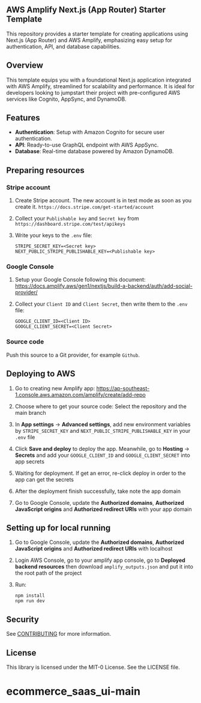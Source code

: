 ## AWS Amplify Next.js (App Router) Starter Template

This repository provides a starter template for creating applications using Next.js (App Router) and AWS Amplify, emphasizing easy setup for authentication, API, and database capabilities.

## Overview

This template equips you with a foundational Next.js application integrated with AWS Amplify, streamlined for scalability and performance. It is ideal for developers looking to jumpstart their project with pre-configured AWS services like Cognito, AppSync, and DynamoDB.

## Features

- **Authentication**: Setup with Amazon Cognito for secure user authentication.
- **API**: Ready-to-use GraphQL endpoint with AWS AppSync.
- **Database**: Real-time database powered by Amazon DynamoDB.

## Preparing resources

### Stripe account

1. Create Stripe account. The new account is in test mode as soon as you create it. `https://docs.stripe.com/get-started/account`

2. Collect your `Publishable key` and `Secret key` from `https://dashboard.stripe.com/test/apikeys`

3. Write your keys to the `.env` file:

   ```
   STRIPE_SECRET_KEY=<Secret key>
   NEXT_PUBLIC_STRIPE_PUBLISHABLE_KEY=<Publishable key>
   ```

### Google Console

1. Setup your Google Console following this document: https://docs.amplify.aws/gen1/nextjs/build-a-backend/auth/add-social-provider/

2. Collect your `Client ID` and `Client Secret`, then write them to the `.env` file:

   ```
   GOOGLE_CLIENT_ID=<Client ID>
   GOOGLE_CLIENT_SECRET=<Client Secret>
   ```

### Source code

Push this source to a Git provider, for example `Github`.

## Deploying to AWS

1. Go to creating new Amplify app: https://ap-southeast-1.console.aws.amazon.com/amplify/create/add-repo

2. Choose where to get your source code: Select the repository and the main branch

3. In **App settings** -> **Advanced settings**, add new environment variables by `STRIPE_SECRET_KEY` and `NEXT_PUBLIC_STRIPE_PUBLISHABLE_KEY` in your `.env` file

4. Click **Save and deploy** to deploy the app. Meanwhile, go to **Hosting** -> **Secrets** and add your `GOOGLE_CLIENT_ID` and `GOOGLE_CLIENT_SECRET` into app secrets

5. Waiting for deployment. If get an error, re-click deploy in order to the app can get the secrets

6. After the deployment finish successfully, take note the app domain

7. Go to Google Console, update the **Authorized domains**, **Authorized JavaScript origins** and **Authorized redirect URIs** with your app domain

## Setting up for local running

1. Go to Google Console, update the **Authorized domains**, **Authorized JavaScript origins** and **Authorized redirect URIs** with localhost

2. Login AWS Console, go to your amplify app console, go to **Deployed backend resources** then download `amplify_outputs.json` and put it into the root path of the project

3. Run:

   ```
   npm install
   npm run dev
   ```

## Security

See [CONTRIBUTING](CONTRIBUTING.md#security-issue-notifications) for more information.

## License

This library is licensed under the MIT-0 License. See the LICENSE file.
# ecommerce_saas_ui-main
